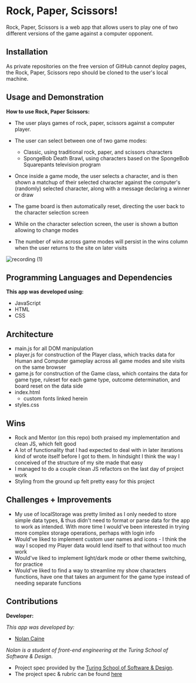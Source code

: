 # Rock, Paper, Scissors!

Rock, Paper, Scissors is a web app that allows users to play one of two different versions of the game against a computer opponent.

## Installation

As private repositories on the free version of GitHub cannot deploy pages, the Rock, Paper, Scissors repo should be cloned to the user's local machine.

## Usage and Demonstration

**How to use Rock, Paper Scissors:**

- The user plays games of rock, paper, scissors against a computer player.

- The user can select between one of two game modes:
  - Classic, using traditional rock, paper, and scissors characters
  - SpongeBob Death Brawl, using characters based on the SpongeBob Squarepants television program

- Once inside a game mode, the user selects a character, and is then shown a matchup of their selected character against the computer's (randomly) selected character, along with a message declaring a winner or draw

- The game board is then automatically reset, directing the user back to the character selection screen

- While on the character selection screen, the user is shown a button allowing to change modes

- The number of wins across game modes will persist in the wins column when the user returns to the site on later visits

![recording (1)](https://media.giphy.com/media/aFh1hkg6nW1wRKCGWi/giphy.gif)


## Programming Languages and Dependencies

**This app was developed using:**

- JavaScript
- HTML
- CSS

## Architecture

- main.js for all DOM manipulation
- player.js for construction of the Player class, which tracks data for Human and Computer gameplay across all game modes and site visits on the same browser
- game.js for construction of the Game class, which contains the data for game type, ruleset for each game type, outcome determination, and board reset on the data side
- index.html
  - custom fonts linked herein
- styles.css

## Wins

- Rock and Mentor (on this repo) both praised my implementation and clean JS, which felt good
- A lot of functionality that I had expected to deal with in later iterations kind of wrote itself before I got to them. In hindsight I think the way I conceived of the structure of my site made that easy
- I managed to do a couple clean JS refactors on the last day of project work
- Styling from the ground up felt pretty easy for this project

## Challenges + Improvements

- My use of localStorage was pretty limited as I only needed to store simple data types, & thus didn't need to format or parse data for the app to work as intended. With more time I would've been interested in trying more complex storage operations, perhaps with login info
- Would've liked to implement custom user names and icons - I think the way I scoped my Player data would lend itself to that without too much work
- Would've liked to implement light/dark mode or other theme switching, for practice
- Would've liked to find a way to streamline my show characters functions, have one that takes an argument for the game type instead of needing separate functions

## Contributions

**Developer:**

_This app was developed by:_

- [Nolan Caine](https://github.com/n0land0)

_Nolan is a student of front-end engineering at the Turing School of Software & Design._

 - Project spec provided by the [Turing School of Software & Design](https://turing.edu/).
 - The project spec & rubric can be found [here](https://frontend.turing.edu/projects/module-1/rock-paper-scissors-solo.html)
